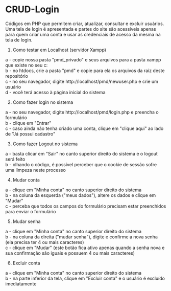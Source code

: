 # CRUD-Login
Códigos em PHP que permitem criar, atualizar, consultar e excluir usuários. Uma tela de login é apresentada e partes do site são acessíveis apenas para quem criar uma conta e usar as credenciais de acesso da mesma na tela de login.

1) Como testar em Localhost (servidor Xampp)

a - copie nossa pasta "pmd_privado" e seus arquivos para a pasta xampp que existe no seu c:<br>
b - no htdocs, crie a pasta "pmd" e copie para ela os arquivos da raiz deste repositório<br>
c - no seu navegador, digite http://localhost/pmd/newuser.php e crie um usuário<br>
d - você terá acesso à página inicial do sistema<br>

2) Como fazer login no sistema

a - no seu navegador, digite http://localhost/pmd/login.php e preencha o formulário<br>
b - clique em "Entrar"<br>
c - caso ainda não tenha criado uma conta, clique em "clique aqui" ao lado de "Já possui cadastro"

3) Como fazer Logout no sistema

a - basta clicar em "Sair" no canto superior direito do sistema e o logout será feito<br>
b - olhando o código, é possível perceber que o cookie de sessão sofre uma limpeza neste processo

4) Mudar conta

a - clique em "Minha conta" no canto superior direito do sistema<br>
b - na coluna da esquerda ("meus dados"), altere os dados e clique em "Mudar"<br>
c - perceba que todos os campos do formulário precisam estar preenchidos para enviar o formulário

5) Mudar senha

a - clique em "Minha conta" no canto superior direito do sistema<br>
b - na coluna da direita ("mudar senha"), digite e confirme a nova senha (ela precisa ter 4 ou mais caracteres)<br>
c - clique em "Mudar" (este botão fica ativo apenas quando a senha nova e sua confirmação são iguais e possuem 4 ou mais caracteres)

6) Excluir conta

a - clique em "Minha conta" no canto superior direito do sistema<br>
b - na parte inferior da tela, clique em "Excluir conta" e o usuário é excluído imediatamente
